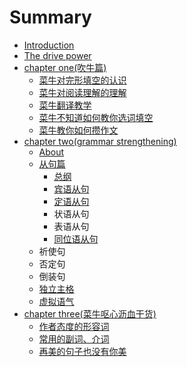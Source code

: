 # Summary

* [Introduction](README.md)
* [The drive power](the-drive-power.md)
* [chapter one\(吹牛篇\)](chapter-one.md)
  * [菜牛对完形填空的认识](chapter-one/cai-niu-dui-wan-xing-tian-kong-de-ren-shi.md)
  * [菜牛对阅读理解的理解](chapter-one/cai-niu-dui-yue-du-li-jie-de-li-jie.md)
  * [菜牛翻译教学](chapter-one/cai-niu-fan-yi-jiao-xue.md)
  * [菜牛不知道如何教你选词填空](chapter-one/cai-niu-bu-zhi-dao-ru-he-jiao-ni-xuan-ci-tian-kong.md)
  * [菜牛教你如何攒作文](chapter-one/cai-niu-jiao-ni-ru-he-zan-zuo-wen.md)
* [chapter two\(grammar strengthening\)](chapter-twogrammar-strengthening.md)
  * [About](chapter-twogrammar-strengthening/about.md)
  * [从句篇](chapter-twogrammar-strengthening/cong-ju-pian.md)
    * [总纲](chapter-twogrammar-strengthening/cong-ju-pian/zong-gang.md)
    * [宾语从句](chapter-twogrammar-strengthening/cong-ju-pian/bin-yu-cong-ju.md)
    * [定语从句](chapter-twogrammar-strengthening/cong-ju-pian/ding-yu-cong-ju.md)
    * 状语从句
    * 表语从句
    * [同位语从句](chapter-twogrammar-strengthening/cong-ju-pian/tong-wei-yu-cong-ju.md)
  * 祈使句
  * 否定句
  * 倒装句
  * [独立主格](chapter-twogrammar-strengthening/du-li-zhu-ge.md)
  * [虚拟语气](chapter-twogrammar-strengthening/xu-ni-yu-qi.md)
* [chapter three\(菜牛呕心沥血干货\)](chapter-threecai-niu-ou-xin-li-xie-gan-8d2729.md)
  * [作者态度的形容词](chapter-threecai-niu-ou-xin-li-xie-gan-8d2729/zuo-zhe-tai-du-de-xing-rong-ci.md)
  * [常用的副词、介词](chapter-threecai-niu-ou-xin-li-xie-gan-8d2729/chang-yong-de-fu-ci-3001-jie-ci.md)
  * [再美的句子也没有你美](chapter-threecai-niu-ou-xin-li-xie-gan-8d2729/zai-mei-de-ju-zi-ye-mei-you-ni-mei.md)

